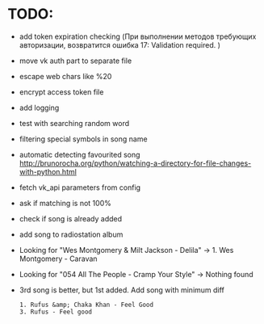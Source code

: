 # TODO:
- add token expiration checking (При выполнении методов требующих авторизации, возвратится ошибка 17: Validation required. )
- move vk auth part to separate file
- escape web chars like %20
- encrypt access token file
- add logging
- test with searching random word

- filtering special symbols in song name
- automatic detecting favourited song http://brunorocha.org/python/watching-a-directory-for-file-changes-with-python.html
- fetch vk_api parameters from config
- ask if matching is not 100%
- check if song is already added
- add song to radiostation album
- Looking for "Wes Montgomery & Milt Jackson - Delila" -> 1. Wes Montgomery - Caravan
- Looking for "054 All The People - Cramp Your Style" -> Nothing found
-  3rd song is better, but 1st added. Add song with minimum diff
    ```
    1. Rufus &amp; Chaka Khan - Feel Good
    3. Rufus - Feel good
    ```
